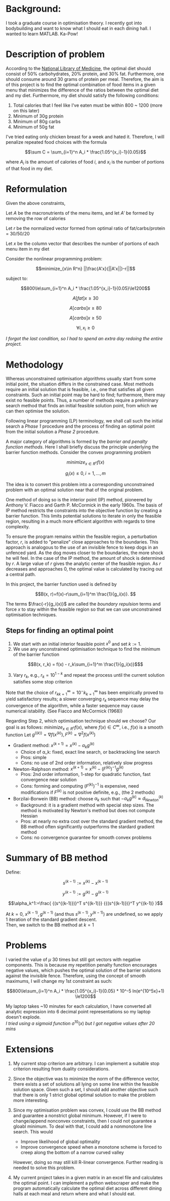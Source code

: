 # Background: 
I took a graduate course in optimisation theory. I recently got into bodybuilding and want to know what I should eat in each dining hall. I wanted to learn MATLAB. Ka-Pow!

# Description of problem
According to the [National Library of Medicine](https://www.ncbi.nlm.nih.gov/pmc/articles/PMC6163457/), the optimal diet should consist of 50% carbohydrates, 20% protein, and 30% fat. Furthermore, one should consume around 30 grams of protein per meal. Therefore, the aim is of this project is to find the optimal combination of food items in a given menu that minimizes the difference of the ratios between the optimal diet and my diet. Furthermore, my diet should satisfy the following conditions:
1. Total calories that I feel like I've eaten must be within 800 ~ 1200 (more on this later)
2. Minimum of 30g protein
3. Minimum of 80g carbs
4. Minimum of 50g fat

I've tried eating only chicken breast for a week and hated it. Therefore, I will penalize repeated food choices with the formula
```math
\sum C = \sum_{i=1}^n A_i * \frac{1.05^{x_i}-1}{0.05}
```
where $A_{i}$ is the amount of calories of food $i$, and $x_i$ is the number of portions of that food in my diet.
# Reformulation
Given the above constraints,

Let $A$ be the macronutrients of the menu items, and let $A'$ be formed by removing the row of calories

Let $r$ be the normalized vector formed from optimal ratio of fat/carbs/protein = 30/50/20

Let $x$ be the column vector that describes the number of portions of each menu item in my diet

Consider the nonlinear programming problem:
```math
minimize_{x\in R^n} ||\frac{A'x}{||A'x||}-r||
```
subject to:
```math
800\le\sum_{i=1}^n A_i * \frac{1.05^{x_i}-1}{0.05}\le1200
```
```math
A[fat]x\ge30
```
```math
A[carbs]x\ge80
```
```math
A[carbs]x\ge50
```
```math
\forall i, x_i \ge 0
```
_I forgot the last condition, so I had to spend an extra day redoing the entire project._
# Methodology

Whereas unconstrained optimisation algorithms usually start from some initial point, the situation differs in the constrained case. Most methods require an initial solution that is feasible, i.e., one that satisfies all given constraints. Such an initial point may be hard to find; furthermore, there may exist no feasible points. Thus, a number of methods require a preliminary search method that finds an initial feasible solution point, from which we can then optimise the solution.

Following linear programming (LP) terminology, we shall call such the initial search a _Phase 1_ procedure and the process of finding an optimal point from the initial solution a _Phase 2_ procedure.

A major category of algorithms is formed by the _barrier and penalty function methods_. Here I shall briefly discuss the principle underlying the barrier function methods. Consider the convex programming problem 
```math
minimize_{x∈R^n} f(x)
```
```math
g_i(x)\le0, i = 1,..., m
```
The idea is to convert this problem into a corresponding unconstrained problem with an optimal solution near that of the original problem.

One method of doing so is the interior point (IP) method, pioneered by Anthony V. Fiacco and Garth P. McCormick in the early 1960s. The basis of IP method restricts the constraints into the objective function by creating a barrier function. This limits potential solutions to iterate in only the feasible region, resulting in a much more efficient algorithm with regards to time complexity.

To ensure the program remains within the feasible region, a perturbation factor, $r$, is added to "penalize" close approaches to the boundaries. This approach is analogous to the use of an invisible fence to keep dogs in an unfenced yard. As the dog moves closer to the boundaries, the more shock he will feel. In the case of the IP method, the amount of shock is determined by $r$. A large value of $r$ gives the analytic center of the feasible region. As $r$ decreases and approaches 0, the optimal value is calculated by tracing out a central path.

In this project, the barrier function used is defined by 
```math
B(x, r)=f(x)-r\sum_{i=1}^m \frac{1}{g_i(x)}. 
```
The terms $\frac{-r}{g_i(x)}$ are called the _boundary repulsion_ terms and force $x$ to stay within the feasible region so that we can use unconstrained optimisation techniques.

## Steps for finding an optimal point
1. We start with an initial interior feasible point $x^0$ and set $k:=1$.
2. We use any unconstrained optimisation technique to find the minimum of the barrier function 
```math
B(x, r_k) = f(x) - r_k\sum_{i=1}^m \frac{1}{g_i(x)}$
```
3. Vary $r_k$, e.g., $r_k = 10^{1-k}$ and repeat the process until the current solution satisfies some stop criterion

Note that the choice of ${{r_k}}^\infty_{k=1} = {{10^-k}}^\infty_{k=1}$ has been empirically proved to yield satisfactory results; a slower converging $r_k$ sequence may delay the convergence of the algorithm, while a faster sequence may cause numerical istability. (See Fiacco and McCormick (1968))

Regarding Step 2, which optimisation technique should we choose?
Our goal is as follows: $minimize_{x∈R^n} f(x)$, where $f(x)∈C^∞$, i.e., $f(x)$ is a smooth function
Let $g^({(k)})=∇f(x^{(k)}),F^{(k)}=∇^2 f(x^{(k)})$
- Gradient method: $x^{(k+1)}=x^{(k)}-α_k g^{(k)}$
    - Choice of α_k: fixed, exact line search, or backtracking line search
    - Pros: simple
    - Cons: no use of 2nd order information, relatively slow progress
- Newton-Ralphson method: $x^{(k+1)}=x^{(k)}-{(F^{(k)})}^{-1} g^{(k)}$
    - Pros: 2nd order information, 1-step for quadratic function, fast convergence near solution
    - Cons: forming and computing ${(F^{(k)})}^{-1}$ is expensive, need modifications if $F^{(k)}$ is not positive definite, e.g., (the 2 methods)
- Borzilai-Borwein (BB) method: choose $α_k$ such that $-α_k g^{(k)}≈d_{Newton}^{(k)}$
    - Background: it is a gradient method with special step sizes. The method is motivated by Newton's method but does not compute Hessian
    - Pros: at nearly no extra cost over the standard gradient method, the BB method often significantly outperforms the stardard gradient method
    - Cons: no convergence guarantee for smooth convex problems

# Summary of BB method 
Define:
```math
s^{(k-1)}:=x^{(k)}-x^{(k-1)}
```
```math
y^{(k-1)}:=g^{(k)}-g^{(k-1)}
```
```math
\alpha_k^1:=\frac{   {(s^{(k-1)})}^T s^{(k-1)}} {{(s^{(k-1)})}^T y^{(k-1)}    }
```

At $k=0$, $x^{(k-1)}, g^{(k-1)}$ (and thus $s^{(k-1)}, y^{(k-1)}$) are undefined, so we apply 1 iteration of the standard gradient descent.  
Then, we switch to the BB method at $k=1$

# Problems
I varied the value of $\mu$ 30 times but still got vectors with negative components. This is because my repetition penalty function encourages negative values, which pushes the optimal solution of the barrier solutions against the invisible fence. Therefore, using the concept of smooth maximums, I will change my 1st constraint as such:
```math
800\le\sum_{i=1}^n A_i * \frac{1.05^{x_i}-1}{0.05} * 10^-5 ln(e^{10^5x}+1)   \le1200
```
My laptop takes ~10 minutes for each calculation, I have converted all analytic expression into 6 decimal point representations so my laptop doesn't explode.  
_I tried using a sigmoid function_ $\sigma^{10}(x)$ _but I got negative values after 20 mins_


# Extensions
1. My current stop criterion are arbitrary. I can implement a suitable stop criterion resulting from duality considerations.
2. Since the objective was to minimize the norm of the difference vector, there exists a set of solutions all lying on some line within the feasible solution space. Given such a set, I should add another objective such that there is only 1 strict global optimal solution to make the problem more interesting.
3. Since my optimisation problem was convex, I could use the BB method and guarantee a nonstrict global minimum. However, if I were to change/append nonconvex constraints, then I could not guarantee a gloabl minimum. To deal with that, I could add a nonmonotone line search. This would
    - Improve likelihood of global optimality
    - Improve convergence speed when a monotone scheme is forced to creep along the bottom of a narrow curved valley
    
   However, doing so may still kill R-linear convergence. Further reading is needed to solve this problem.
4. My current project takes in a given matrix in an excel file and calculates the optimal point. I can implement a python webscraper and make the program automatically calculate the optimal diet across different dining halls at each meal and return where and what I should eat.
